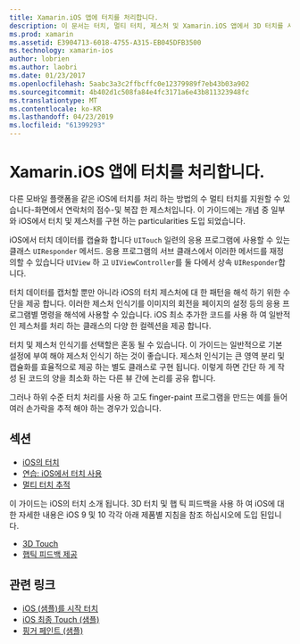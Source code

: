 ```yaml
---
title: Xamarin.iOS 앱에 터치를 처리합니다.
description: 이 문서는 터치, 멀티 터치, 제스처 및 Xamarin.iOS 앱에서 3D 터치를 사용 하는 방법을 설명 하는 가이드에 연결 합니다.
ms.prod: xamarin
ms.assetid: E3904713-6018-4755-A315-EB045DFB3500
ms.technology: xamarin-ios
author: lobrien
ms.author: laobri
ms.date: 01/23/2017
ms.openlocfilehash: 5aabc3a3c2ffbcffc0e12379989f7eb43b03a902
ms.sourcegitcommit: 4b402d1c508fa84e4fc3171a6e43b811323948fc
ms.translationtype: MT
ms.contentlocale: ko-KR
ms.lasthandoff: 04/23/2019
ms.locfileid: "61399293"
---
```

# <a name="handling-touch-in-xamarinios-apps"></a>Xamarin.iOS 앱에 터치를 처리합니다.

다른 모바일 플랫폼을 같은 iOS에 터치를 처리 하는 방법의 수 멀티 터치를 지원할 수 있습니다-화면에서 연락처의 점수-및 복잡 한 제스처입니다. 이 가이드에는 개념 중 일부와 iOS에서 터치 및 제스처를 구현 하는 particularities 도입 되었습니다.

iOS에서 터치 데이터를 캡슐화 합니다 `UITouch` 일련의 응용 프로그램에 사용할 수 있는 클래스 `UIResponder` 메서드. 응용 프로그램의 서브 클래스에서 이러한 메서드를 재정의할 수 있습니다 `UIView` 하 고 `UIViewController`를 둘 다에서 상속 `UIResponder`합니다.

터치 데이터를 캡처할 뿐만 아니라 iOS의 터치 제스처에 대 한 패턴을 해석 하기 위한 수단을 제공 합니다. 이러한 제스처 인식기를 이미지의 회전을 페이지의 설정 등의 응용 프로그램별 명령을 해석에 사용할 수 있습니다. iOS 최소 추가한 코드를 사용 하 여 일반적인 제스처를 처리 하는 클래스의 다양 한 컬렉션을 제공 합니다.

터치 및 제스처 인식기를 선택할은 혼동 될 수 있습니다. 이 가이드는 일반적으로 기본 설정에 부여 해야 제스처 인식기 하는 것이 좋습니다. 제스처 인식기는 큰 영역 분리 및 캡슐화를 효율적으로 제공 하는 별도 클래스로 구현 됩니다. 이렇게 하면 간단 하 게 작성 된 코드의 양을 최소화 하는 다른 뷰 간에 논리를 공유 합니다.

그러나 하위 수준 터치 처리를 사용 하 고도 finger-paint 프로그램을 만드는 예를 들어 여러 손가락을 추적 해야 하는 경우가 있습니다.

## <a name="sections"></a>섹션

-  [iOS의 터치](touch-in-ios.md)
-  [연습: iOS에서 터치 사용](ios-touch-walkthrough.md)
-  [멀티 터치 추적](touch-tracking.md)

이 가이드는 iOS의 터치 소개 됩니다. 3D 터치 및 햅 틱 피드백을 사용 하 여 iOS에 대 한 자세한 내용은 iOS 9 및 10 각각 아래 제품별 지침을 참조 하십시오에 도입 된입니다.

* [3D Touch](~/ios/platform/3d-touch.md)
* [햅틱 피드백 제공](~/ios/user-interface/ios-ui/haptic-feedback.md)

## <a name="related-links"></a>관련 링크

- [iOS (샘플)를 시작 터치](https://developer.xamarin.com/samples/monotouch/ApplicationFundamentals/Touch_start)
- [iOS 최종 Touch (샘플)](https://developer.xamarin.com/samples/monotouch/ApplicationFundamentals/Touch_final)
- [핑거 페인트 (샘플)](https://developer.xamarin.com/samples/monotouch/ApplicationFundamentals/FingerPaint)
